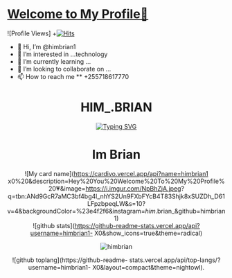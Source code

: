   
# [Welcome to My Profile👋](https://himbrian1.dev)
![Profile Views]
+[![Hits](https://hits.seeyoufarm.com/api/count/incr/badge.svg?url=https%3A%2F%2Fgithub.com%2Fhimbrian1&count_bg=%2379C83D&title_bg=%23555555&icon=adblock.svg&icon_color=%23E7E7E7&title=hits&edge_flat=false)](https://hits.seeyoufarm.com)



- 👋 Hi, I’m @himbrian1
- 👀 I’m interested in ...technology
- 🌱 I’m currently learning ...
- 💞️ I’m looking to collaborate on ...
- 📫 How to reach me ** +255718617770

<!--- 
himbrian1/himbrian1 is a ✨ special ✨ repository because its `README.md` (this file) appears on your GitHub profile.
You can click the Preview link to take a look at your changes.
--->
<h1 align="center"> HIM_.BRIAN  </h1>
<div align="center">
 <a href="https://git.io/typing-svg"><img src="https://readme-typing-svg.demolab.com?font=Black+Ops+One&size=50&pause=1000&color=1BAFBAFF&center=true&width=910&height=100&lines= +THANKS FOR CHECKING MY PROFILE ;CHECK ME IN;INSTA him_.brian;MY WHATSAPP No +255718617770" alt="Typing SVG" /></a>
  </p>

<h1 align="center"> Im Brian </h1>
 <div align="center">

 <a href="https://readme-typing-svg.demolab.com?
font=Black+Ops+One&size=50&pause=1000&color=1BAFBAFF&center=true&width=910&height=100&lines= lets be friends please" alt="Typing SVG" /></a>
  </p>
  
  
<div align="center">

![My card name](https://cardivo.vercel.app/api?name=himbrian1
x0%20&description=Hey%20You%20Welcome%20To%20My%20Profile%20💗&image=https://i.imgur.com/NpBhZjA.jpeg?
q=tbn:ANd9GcR7aMC3bf4bg4l_nhYS2Un9FXbFYcB4T83Shjk8xSUZDh_D61LFpzbpeqLW&s=10?
v=4&backgroundColor=%23e4f2f6&instagram=_him_.brian_&github=himbrian1)
<BR>
![github stats](https://github-readme-stats.vercel.app/api?username=himbrian1-
X0&show_icons=true&theme=radical)
<BR>
<p align="center"> <img 
  src="https://komarev.com/ghpvc/?username=himbrian1-
  X0&label=Visitors%20count&color=10d9c3&style=plastic" 
  alt="himbrian" /> </p>

![github toplang](https://github-readme-
stats.vercel.app/api/top-langs/?username=himbrian1-
X0&layout=compact&theme=nightowl).
  

